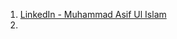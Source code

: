 1. [LinkedIn - Muhammad Asif Ul Islam](https://www.linkedin.com/posts/webasifislam_softwareengineering-timecomplexity-scalability-activity-7320822332309090306-jvCs/?utm_source=social_share_send&utm_medium=android_app&rcm=ACoAAFJCXfcBIcZmlLG5hIrKQjJ7iQQ2Sm6gFI4&utm_campaign=whatsapp)
2. 